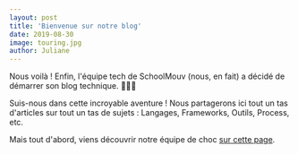 ```yaml
---
layout: post
title: 'Bienvenue sur notre blog'
date: 2019-08-30
image: touring.jpg
author: Juliane
---
```


Nous voilà ! Enfin, l'équipe tech de SchoolMouv (nous, en fait) a décidé de démarrer son blog technique. 🎉🎉🎉

Suis-nous dans cette incroyable aventure ! Nous partagerons ici tout un tas d'articles sur tout un tas de sujets : Langages, Frameworks, Outils, Process, etc.

Mais tout d'abord, viens découvrir notre équipe de choc [sur cette page](/blog/team).
